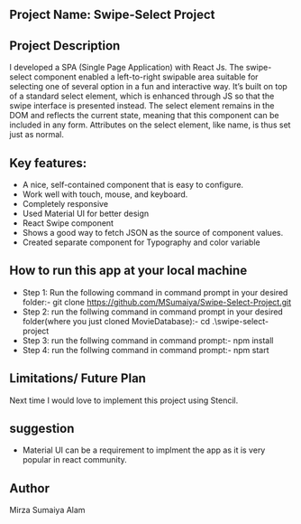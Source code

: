 ## Project Name: Swipe-Select Project 

## Project Description

I developed a SPA (Single Page Application) with React Js. The swipe-select component enabled a left-to-right swipable area suitable for selecting one of several option in a fun and interactive way. It’s built on top of a standard select element, which is enhanced through JS so that the swipe interface is presented instead. The select element remains in the DOM and reflects the current state, meaning that this component can be included in any form. Attributes on the select element, like name, is thus set just as normal.

## Key features:

- A nice, self-contained component that is easy to configure.
- Work well with touch, mouse, and keyboard.
- Completely responsive 
- Used Material UI for better design
- React Swipe component
- Shows a good way to fetch JSON as the source of component values.
- Created separate component for Typography and color variable

## How to run this app at your local machine
- Step 1: Run the following command in command prompt in your desired folder:- git clone https://github.com/MSumaiya/Swipe-Select-Project.git
- Step 2: run the follwing command in command prompt in your desired folder(where you just cloned MovieDatabase):- cd .\swipe-select-project
- Step 3: run the follwing command in command prompt:- npm install
- Step 4: run the follwing command in command prompt:- npm start

## Limitations/ Future Plan 
Next time I would love to implement this project using Stencil.

## suggestion 
- Material UI can be a requirement to implment the app as it is very popular in react community. 
 
## Author
Mirza Sumaiya Alam
